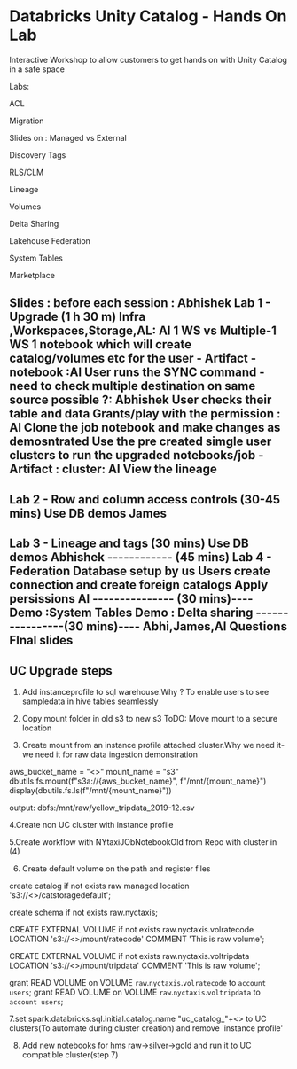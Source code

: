 # Databricks Unity Catalog - Hands On Lab
Interactive Workshop to allow customers to get hands on with Unity Catalog in a safe space


Labs:

ACL

Migration

Slides on : Managed vs External
    
Discovery Tags

RLS/CLM

Lineage

Volumes

Delta Sharing

Lakehouse Federation

System Tables

Marketplace


Slides : before each session : Abhishek
Lab 1 - Upgrade (1 h 30 m)
Infra ,Workspaces,Storage,AL: Al
1 WS vs Multiple-1 WS
1 notebook which will create catalog/volumes etc for the user - Artifact - notebook :Al
User runs the SYNC command -need to check multiple destination on same source possible ?: Abhishek
User checks their table and data
Grants/play with the permission : Al
Clone the job notebook and make changes as demosntrated
Use the pre created simgle user clusters to run the upgraded notebooks/job -Artifact : cluster: Al
View the lineage
-------------
Lab 2 - Row and column access controls (30-45 mins)
Use DB demos
James
-------------
Lab 3 - Lineage and tags (30 mins)
Use DB demos
Abhishek
------------ (45 mins)
Lab 4 - Federation
Database setup by us
Users create connection and create foreign catalogs
Apply persissions
Al
--------------- (30 mins)----
Demo :System Tables
Demo : Delta sharing
----------------(30  mins)----
Abhi,James,Al
Questions
FInal slides
-------------
UC Upgrade steps
-----------------

1. Add instanceprofile to sql warehouse.Why ? To enable users to see sampledata in hive tables seamlessly

2. Copy mount folder in old s3 to new s3 ToDO: Move mount to a secure location

3. Create mount from an instance profile attached cluster.Why we need it- we need it for raw data ingestion demonstration 

aws_bucket_name = "<<new bucketname>>"
mount_name = "s3"
dbutils.fs.mount(f"s3a://{aws_bucket_name}", f"/mnt/{mount_name}")
display(dbutils.fs.ls(f"/mnt/{mount_name}"))

output:
dbfs:/mnt/raw/yellow_tripdata_2019-12.csv

4.Create non UC cluster with instance profile

5.Create workflow with NYtaxiJObNotebookOld from Repo with cluster in (4)


6. Create default volume on the path and register files

create catalog if not exists raw managed location 's3://<<bucketname>>/catstoragedefault';

create schema if not exists raw.nyctaxis;

CREATE EXTERNAL VOLUME if not exists raw.nyctaxis.volratecode
    LOCATION 's3://<<bucketname>>/mount/ratecode'
    COMMENT 'This is raw volume';

CREATE EXTERNAL VOLUME if not exists raw.nyctaxis.voltripdata
    LOCATION 's3://<<bucketname>>/mount/tripdata'
    COMMENT 'This is raw volume';

grant READ VOLUME  on VOLUME `raw`.`nyctaxis`.`volratecode` to `account users`;
grant READ VOLUME  on VOLUME `raw`.`nyctaxis`.`voltripdata` to `account users`;

7.set spark.databricks.sql.initial.catalog.name "uc_catalog_"+<<username>> to UC clusters(To automate during cluster creation) and remove 'instance profile'

8. Add new notebooks for hms raw->silver->gold and run it to UC compatible cluster(step 7)

